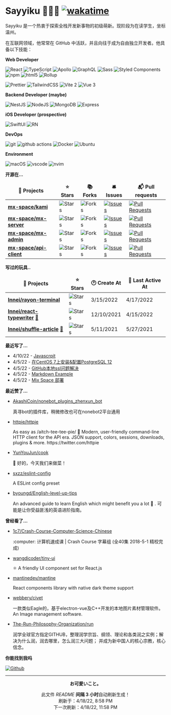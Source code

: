 <!--
 * @Author: Sayyiku
 * @Date: 2022-04-18 19:11:19
 * @LastEditors: Sayyiku
 * @LastEditTime: 2022-04-18 19:52:08
 * @FilePath: \Innei\readme.template.md
 * @Description: 
 * 
 * Copyright (c) 2022 by Sayyiku, All Rights Reserved. 
-->
# Sayyiku 🧑🏻‍💻 [![wakatime](https://wakatime.com/badge/user/9213dc96-df0d-4e66-b0bb-50f9e04e988c.svg)](https://wakatime.com/@8f09fc45-b1aa-4951-8046-13cde4bedc14)

Sayyiku 是一个热衷于探索全栈开发新事物的初级萌新。现阶段为在读学生，坐标温州。

在互联网领域，他常常在 GitHub 中活跃，并且向往于成为自由独立开发者。他具备以下技能：

**Web Developer**

<p>
  <img alt="React" src="https://img.shields.io/badge/-React-45b8d8?style=flat-square&logo=react&logoColor=white" />
  <img alt="TypeScript"
    src="https://img.shields.io/badge/-TypeScript-007ACC?style=flat-square&logo=typescript&logoColor=white" />
  <img alt="Apollo"
    src="https://img.shields.io/badge/-Apollo%20GraphQL-311C87?style=flat-square&logo=apollo-graphql&logoColor=white" />
  <img alt="GraphQL"
    src="https://img.shields.io/badge/-GraphQL-E10098?style=flat-square&logo=graphql&logoColor=white" />
  <img alt="Sass" src="https://img.shields.io/badge/-Sass-CC6699?style=flat-square&logo=sass&logoColor=white" />
  <img alt="Styled Components"
    src="https://img.shields.io/badge/-Styled_Components-db7092?style=flat-square&logo=styled-components&logoColor=white" />

  <img alt="npm" src="https://img.shields.io/badge/-NPM-CB3837?style=flat-square&logo=npm&logoColor=white" />
  <img alt="html5" src="https://img.shields.io/badge/-HTML5-E34F26?style=flat-square&logo=html5&logoColor=white" />
  <img alt="Rollup"
    src="https://img.shields.io/badge/-Rollup-EC4A3F?style=flat-square&logo=rollup.js&logoColor=white" />

<img alt="Prettier"
    src="https://img.shields.io/badge/-Prettier-F7B93E?style=flat-square&logo=prettier&logoColor=white" />
<img alt="TailwindCSS"
    src="https://img.shields.io/badge/-tailwindcss-50B3D0?style=flat-square&logo=tailwindcss&logoColor=white" />
<img alt="Vite 2" src="https://img.shields.io/badge/-Vite-81A3F9?style=flat-square&logo=vite&logoColor=white" />
<img alt="Vue 3" src="https://img.shields.io/badge/-Vue-5BA17F?style=flat-square&logo=vue.js&logoColor=white" />

</p>

**Backend Developer (maybe)**

<p>
  <img alt="NestJS" src="https://img.shields.io/badge/-NestJS-ea2845?style=flat-square&logo=nestjs&logoColor=white" />
  <img alt="NodeJS" src="https://img.shields.io/badge/-NodeJS-43853d?style=flat-square&logo=Node.js&logoColor=white" />
  <img alt="MongoDB"
    src="https://img.shields.io/badge/-MongoDB-13aa52?style=flat-square&logo=mongodb&logoColor=white" />
  <img alt="Express"
    src="https://img.shields.io/badge/-express-13aa52?style=flat-square&logo=express&logoColor=white" />
</p>

**iOS Developer (prospective)**

<p>
  <img alt="SwiftUI" src="https://img.shields.io/badge/-SwiftUI-EB543A?style=flat-square&logo=swift&logoColor=white" />
  <img alt="RN" src="https://img.shields.io/badge/-ReactNative-7DD0EF?style=flat-square&logo=react&logoColor=white" />

</p>

**DevOps**

<p>
  <img alt="git" src="https://img.shields.io/badge/-Git-F05032?style=flat-square&logo=git&logoColor=white" />
  <img alt="github actions"
    src="https://img.shields.io/badge/-Github_Actions-2088FF?style=flat-square&logo=github-actions&logoColor=white" />
  <img alt="Docker" src="https://img.shields.io/badge/-Docker-46a2f1?style=flat-square&logo=docker&logoColor=white" />
  <img alt="Ubuntu" src="https://img.shields.io/badge/-Ubuntu-DB652A?style=flat-square&logo=ubuntu&logoColor=white" />
</p>

**Environment**

<p>
  <img alt="macOS" src="https://img.shields.io/badge/-macOS-333?style=flat-square&logo=apple&logoColor=white" />
  <img alt="vscode" src="https://img.shields.io/badge/Visual%20Studio%20Code-blue?style=flat-square&logo=visual-studio-code&logoColor=ffffff" />
  <img alt="nvim" src="https://img.shields.io/badge/NeoVim-649047?style=flat-square&logo=neovim&logoColor=ffffff" />
</p>

**开源在...**

<table><thead align=center><tr border: none;><td><b>🎁 Projects</b></td><td><b>⭐ Stars</b></td><td><b>📚 Forks</b></td><td><b>🛎 Issues</b></td><td><b>📬 Pull requests</b></td></tr></thead><tbody><tr><td><a href=https://github.com/mx-space/kami><b>mx-space/kami</b></a></td><td><img alt=Stars src="https://img.shields.io/github/stars/mx-space/kami?style=flat-square&labelColor=343b41"></td><td><img alt=Forks src="https://img.shields.io/github/forks/mx-space/kami?style=flat-square&labelColor=343b41"></td><td><a href=https://github.com/mx-space/kami/issues target=_blank><img alt=Issues src="https://img.shields.io/github/issues/mx-space/kami?style=flat-square&labelColor=343b41"></a></td><td><a href=https://github.com/mx-space/kami/pulls target=_blank><img alt="Pull Requests"src="https://img.shields.io/github/issues-pr/mx-space/kami?style=flat-square&labelColor=343b41"></a></td></tr><tr><td><a href=https://github.com/mx-space/mx-server><b>mx-space/mx-server</b></a></td><td><img alt=Stars src="https://img.shields.io/github/stars/mx-space/mx-server?style=flat-square&labelColor=343b41"></td><td><img alt=Forks src="https://img.shields.io/github/forks/mx-space/mx-server?style=flat-square&labelColor=343b41"></td><td><a href=https://github.com/mx-space/mx-server/issues target=_blank><img alt=Issues src="https://img.shields.io/github/issues/mx-space/mx-server?style=flat-square&labelColor=343b41"></a></td><td><a href=https://github.com/mx-space/mx-server/pulls target=_blank><img alt="Pull Requests"src="https://img.shields.io/github/issues-pr/mx-space/mx-server?style=flat-square&labelColor=343b41"></a></td></tr><tr><td><a href=https://github.com/mx-space/mx-admin><b>mx-space/mx-admin</b></a></td><td><img alt=Stars src="https://img.shields.io/github/stars/mx-space/mx-admin?style=flat-square&labelColor=343b41"></td><td><img alt=Forks src="https://img.shields.io/github/forks/mx-space/mx-admin?style=flat-square&labelColor=343b41"></td><td><a href=https://github.com/mx-space/mx-admin/issues target=_blank><img alt=Issues src="https://img.shields.io/github/issues/mx-space/mx-admin?style=flat-square&labelColor=343b41"></a></td><td><a href=https://github.com/mx-space/mx-admin/pulls target=_blank><img alt="Pull Requests"src="https://img.shields.io/github/issues-pr/mx-space/mx-admin?style=flat-square&labelColor=343b41"></a></td></tr><tr><td><a href=https://github.com/mx-space/api-client><b>mx-space/api-client</b></a></td><td><img alt=Stars src="https://img.shields.io/github/stars/mx-space/api-client?style=flat-square&labelColor=343b41"></td><td><img alt=Forks src="https://img.shields.io/github/forks/mx-space/api-client?style=flat-square&labelColor=343b41"></td><td><a href=https://github.com/mx-space/api-client/issues target=_blank><img alt=Issues src="https://img.shields.io/github/issues/mx-space/api-client?style=flat-square&labelColor=343b41"></a></td><td><a href=https://github.com/mx-space/api-client/pulls target=_blank><img alt="Pull Requests"src="https://img.shields.io/github/issues-pr/mx-space/api-client?style=flat-square&labelColor=343b41"></a></td></tr></tbody></table>

**写过的玩具..**

<table><thead align=center><tr border: none;><td><b>🎁 Projects</b></td><td><b>⭐ Stars</b></td><td><b>🕐 Create At</b></td><td><b>📅 Last Active At</b></td></tr></thead><tbody><tr><td><a href=https://github.com/Innei/rayon-terminal target=_blank><b>Innei/rayon-terminal</b></a></td><td><img alt=Stars src="https://img.shields.io/github/stars/Innei/rayon-terminal?style=flat-square&labelColor=343b41"></td><td>3/15/2022</td><td>4/17/2022</td></tr><tr><td><a href=https://github.com/Innei/react-typewriter target=_blank><b>Innei/react-typewriter</b></a> <a href=https://react-typewriter.vercel.app/ target=_blank>🔗</a></td><td><img alt=Stars src="https://img.shields.io/github/stars/Innei/react-typewriter?style=flat-square&labelColor=343b41"></td><td>12/10/2021</td><td>4/15/2022</td></tr><tr><td><a href=https://github.com/Innei/shuffle-article target=_blank><b>Innei/shuffle-article</b></a> <a href=https://innei.github.io/shuffle-article/ target=_blank>🔗</a></td><td><img alt=Stars src="https://img.shields.io/github/stars/Innei/shuffle-article?style=flat-square&labelColor=343b41"></td><td>5/11/2021</td><td>5/27/2021</td></tr></tbody></table>

**最近写了...**

<ul><li><span>4/10/22 - <a href=https://iris.lirica.cn/posts/default/javascript>Javascrpit</a></span></li><li><span>4/5/22 - <a href=https://iris.lirica.cn/posts/default/postgresql>在CentOS 7上安装&配置PostgreSQL 12</a></span></li><li><span>4/5/22 - <a href=https://iris.lirica.cn/posts/default/access>GitHub本地ssl问题解决</a></span></li><li><span>4/5/22 - <a href=https://iris.lirica.cn/posts/default/MarkdownExample>Markdown Example</a></span></li><li><span>4/5/22 - <a href="https://iris.lirica.cn/posts/default/Mix Space">Mix Space 部署</a></span></li></ul>

**最近赞了...**

<ul><li><a href=https://github.com/AkashiCoin/nonebot_plugins_zhenxun_bot>AkashiCoin/nonebot_plugins_zhenxun_bot</a><p>真寻bot的插件库，稍微修改也可在nonebot2平台通用</p></li><li><a href=https://github.com/httpie/httpie>httpie/httpie</a><p>As easy as /aitch-tee-tee-pie/ 🥧 Modern, user-friendly command-line HTTP client for the API era. JSON support, colors, sessions, downloads, plugins & more. https://twitter.com/httpie</p></li><li><a href=https://github.com/YunYouJun/cook>YunYouJun/cook</a><p>🍲 好的，今天我们来做菜！</p></li><li><a href=https://github.com/sxzz/eslint-config>sxzz/eslint-config</a><p>A ESLint config preset</p></li><li><a href=https://github.com/byoungd/English-level-up-tips>byoungd/English-level-up-tips</a><p>An advanced guide to learn English which might benefit you a lot 🎉 . 可能是让你受益匪浅的英语进阶指南。</p></li></ul>

**曾经看了...**

<ul><li><a href=https://github.com/1c7/Crash-Course-Computer-Science-Chinese>1c7/Crash-Course-Computer-Science-Chinese</a><p>:computer: 计算机速成课 | Crash Course 字幕组 (全40集 2018-5-1 精校完成)</p></li><li><a href=https://github.com/wangdicoder/tiny-ui>wangdicoder/tiny-ui</a><p>⚛️ A friendly UI component set for React.js</p></li><li><a href=https://github.com/mantinedev/mantine>mantinedev/mantine</a><p>React components library with native dark theme support</p></li><li><a href=https://github.com/webbery/civet>webbery/civet</a><p>一款类似Eagle的，基于electron-vue及C++开发的本地图片素材管理软件。An Image management software.</p></li><li><a href=https://github.com/The-Run-Philosophy-Organization/run>The-Run-Philosophy-Organization/run</a><p>润学全球官方指定GITHUB，整理润学宗旨、纲领、理论和各类润之实例；解决为什么润，润去哪里，怎么润三大问题； 并成为新中国人的核心宗教，核心信念。</p></li></ul>

**你能找到我吗**

<p><a href="https://github.com/Sayyiku" target="_blank"><img alt="Github" src="https://img.shields.io/badge/GitHub-%2312100E.svg?&style=for-the-badge&logo=Github&logoColor=white" /></a></p>

------------

<p align=center><strong>お可愛いこと。</strong></p>
<p align=center>此文件 <i>README</i> <b>间隔 3 小时</b>自动刷新生成！<br>刷新于：4/18/22, 8:58 PM<br>下一次刷新：4/18/22, 11:58 PM</p>
